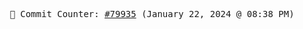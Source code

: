 <p align="center">
    <samp>
        📮 Commit Counter: <a href="https://github.com/Javascript-void0/Javascript-void0/commits/main">#79935</a> (January 22, 2024 @ 08:38 PM)
    </samp>
</p>